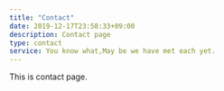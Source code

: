 ```yaml
---
title: "Contact"
date: 2019-12-17T23:58:33+09:00
description: Contact page
type: contact
service: You know what,May be we have met each yet.
---
```


This is contact page.
